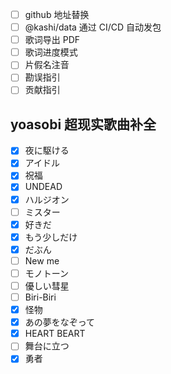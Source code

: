 - [ ] github 地址替换
- [ ] @kashi/data 通过 CI/CD 自动发包
- [ ] 歌词导出 PDF
- [ ] 歌词进度模式
- [ ] 片假名注音
- [ ] 勘误指引
- [ ] 贡献指引

## yoasobi 超现实歌曲补全
- [x] 夜に駆ける
- [x] アイドル
- [x] 祝福
- [x] UNDEAD
- [x] ハルジオン
- [ ] ミスター
- [x] 好きだ
- [x] もう少しだけ
- [x] だぶん
- [ ] New me
- [ ] モノトーン
- [ ] 優しい彗星
- [ ] Biri-Biri
- [x] 怪物
- [x] あの夢をなぞって
- [x] HEART BEART
- [ ] 舞台に立つ
- [x] 勇者